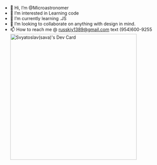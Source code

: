 - 👋 Hi, I’m @Microastronomer 
- 👀 I’m interested in Learning code
- 🌱 I’m currently learning .JS
- 💞️ I’m looking to collaborate on anything with design in mind.
- 📫 How to reach me @ russkiy1389@gmail.com text (954)600-9255
<a href="https://app.daily.dev/russkiy1389"><img src="https://api.daily.dev/devcards/27870a5372b94e53913129a8ac857d42.png?r=l2o" width="400" alt="Svyatoslav(sava)'s Dev Card"/></a>




<!---
Microastronomer/Microastronomer is a ✨ special ✨ repository because its `README.md` (this file) appears on your GitHub profile.
You can click the Preview link to take a look at your changes.
--->
